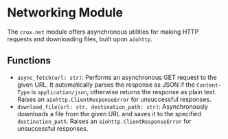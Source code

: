 # Networking Module

The `crux.net` module offers asynchronous utilities for making HTTP requests and downloading files, built upon `aiohttp`.

## Functions

- `async_fetch(url: str)`: Performs an asynchronous GET request to the given URL. It automatically parses the response as JSON if the `Content-Type` is `application/json`, otherwise returns the response as plain text. Raises an `aiohttp.ClientResponseError` for unsuccessful responses.
- `download_file(url: str, destination_path: str)`: Asynchronously downloads a file from the given URL and saves it to the specified `destination_path`. Raises an `aiohttp.ClientResponseError` for unsuccessful responses.